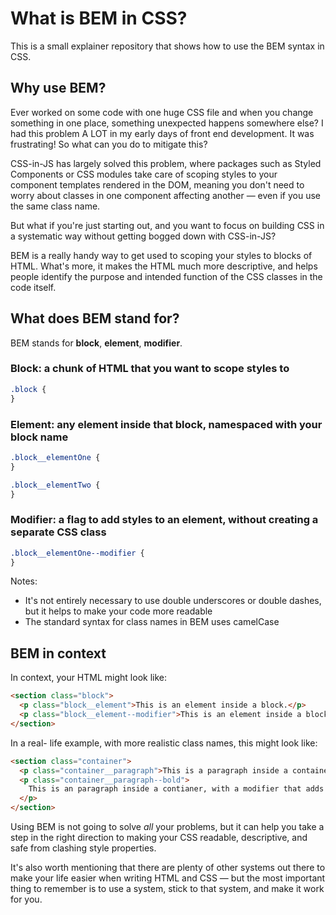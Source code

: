 # What is BEM in CSS?

This is a small explainer repository that shows how to use the BEM syntax in CSS.

## Why use BEM?

Ever worked on some code with one huge CSS file and when you change something in one place, something unexpected happens somewhere else? I had this problem A LOT in my early days of front end development. It was frustrating! So what can you do to mitigate this?

CSS-in-JS has largely solved this problem, where packages such as Styled Components or CSS modules take care of scoping styles to your component templates rendered in the DOM, meaning you don't need to worry about classes in one component affecting another — even if you use the same class name.

But what if you're just starting out, and you want to focus on building CSS in a systematic way without getting bogged down with CSS-in-JS?

BEM is a really handy way to get used to scoping your styles to blocks of HTML. What's more, it makes the HTML much more descriptive, and helps people identify the purpose and intended function of the CSS classes in the code itself.

## What does BEM stand for?

BEM stands for **block**, **element**, **modifier**.

### Block: a chunk of HTML that you want to scope styles to

```css
.block {
}
```

### Element: any element inside that block, namespaced with your block name

```css
.block__elementOne {
}

.block__elementTwo {
}
```

### Modifier: a flag to add styles to an element, without creating a separate CSS class

```css
.block__elementOne--modifier {
}
```

Notes:

- It's not entirely necessary to use double underscores or double dashes, but it helps to make your code more readable
- The standard syntax for class names in BEM uses camelCase

## BEM in context

In context, your HTML might look like:

```html
<section class="block">
  <p class="block__element">This is an element inside a block.</p>
  <p class="block__element--modifier">This is an element inside a block, with a modifier.</p>
</section>
```

In a real- life example, with more realistic class names, this might look like:

```html
<section class="container">
  <p class="container__paragraph">This is a paragraph inside a container.</p>
  <p class="container__paragraph--bold">
    This is an paragraph inside a contianer, with a modifier that adds bold styling.
  </p>
</section>
```

Using BEM is not going to solve _all_ your problems, but it can help you take a step in the right direction to making your CSS readable, descriptive, and safe from clashing style properties.

It's also worth mentioning that there are plenty of other systems out there to make your life easier when writing HTML and CSS — but the most important thing to remember is to use a system, stick to that system, and make it work for you.
